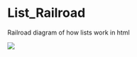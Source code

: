 # List_Railroad
Railroad diagram of how lists work in html
<html>
<body>
<img src="List/Railroad.pdf"/>
  
</body>
  
  
  
</html>
